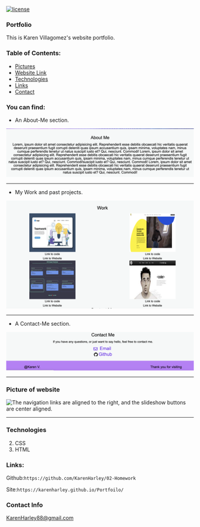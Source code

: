 
[![license](https://img.shields.io/github/license/DAVFoundation/captain-n3m0.svg?style=flat-square)](https://github.com/DAVFoundation/captain-n3m0/blob/master/LICENSE)

### Portfolio

This is Karen Villagomez's website portfolio.

### Table of Contents:

- [Pictures](#picture-of-website)
- [Website Link](#links)
- [Technologies](#technologies)
- [Links](#links)
- [Contact](#Contact-info)

### You can find:
- An About-Me section.

![The navigation links are aligned to the right, and the slideshow buttons are center aligned.](pics/aboutme.png)

---

- My Work and past projects.

![The navigation links are aligned to the right, and the slideshow buttons are center aligned.](pics/work.png)

---

- A Contact-Me section.

![The navigation links are aligned to the right, and the slideshow buttons are center aligned.](pics/contactme.png)

---

### Picture of website

![The navigation links are aligned to the right, and the slideshow buttons are center aligned.](pics/fullpage.png)

---

### Technologies

2. CSS
3. HTML

### Links:

Github:`https://github.com/KarenHarley/02-Homework`

Site:`https://karenharley.github.io/Portfoilo/`

### Contact Info 

KarenHarley88@gmail.com
